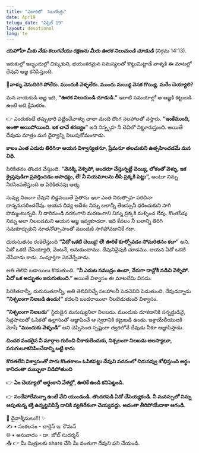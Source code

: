 ```yaml
---
title: "ఎడారిలో  సెలయేర్లు"
date: Apr19
telugu_date: "ఏప్రిల్ 19"
layout: devotional
lang: te
---
```



***యెహోవా మీకు నేడు కలుగచేయు రక్షణను మీరు ఊరక నిలుచుండి చూడుడి*** (నిర్గమ 14:13).

ఇరుకుల్లో ఇబ్బందుల్లో చిక్కుకుని, భయంకరమైన సమస్యలతో కొట్టుమిట్టాడే వాళ్ళకి ఈ మాటల్లో దేవుని ఆజ్ఞ కనిపిస్తుంది. 

**📖వాళ్ళు వెనుదిరిగి పోలేరు. ముందుకి వెళ్ళలేరు. ముందు నుయ్యి వెనక గొయ్యి. మరేం చెయ్యాలి?**

మన నాయకుడి ఆజ్ఞ ఇది, **“ఊరక నిలుచుండి చూడుడి.”** ఇలాటి సమయాల్లో ఆ ఆజ్ఞకి కట్టుబడి ఉంటే అది క్షేమకరం.

👉 ఎందుకంటే తప్పుదారి పట్టించేవాళ్ళు చాలా మంది దొంగ సలహాలతో వస్తారు. **“ఇంకేముంది, అంతా అయిపోయింది. ఇక చావే శరణ్యం”** అని నిస్పృహ నీ చెవిలో నిట్టూరుస్తుంది. అయితే దేవుడు మాత్రం మన ధైర్యాన్ని నిలుపుకోమంటాడు. 

**కాలం ఎంత ఎదురు తిరిగినా ఆయన విశ్వాస్యతనూ, ప్రేమనూ తలచుకుని ఉత్సహించడమే మన విధి.**

పిరికితనం తొందర చేస్తుంది. **“వెనక్కి వెళ్ళిపో, అందరూ చేస్తున్నట్టే చెయ్యి, లోకంతో వెళ్ళు, ఇక క్రైస్తవుడిగా ప్రవర్తించడం అసాధ్యం, లే! నీ నియమాలను తీసి ప్రక్కకి పెట్టు”,** అంటూ నిన్ను నీరసింపజేస్తుంది ఆ పిరికితనపు ఆత్మ. 

నువ్వు నిజంగా దేవుని బిడ్డవయితే సైతాను ఇలా ఎంత నిరుత్సాహ పరచినా దాన్ననుసరించలేవు. ఆయన దివ్య ఆదేశం నిన్ను బలాన్నీ తేజస్సునీ ధరించుకుని సాగి పొమ్మంటున్నది. నీ దారినుండి నరకంగాని మరణంగాని నిన్ను ప్రక్కకి మళ్ళించ లేవు. కొంతసేపు నిన్ను అలా నిలబడమని ఆయన ఆజ్ఞ ఇవ్వకూడదా. ఇది కేవలం నీ బలాన్ని తిరిగి సమకూర్చుకుని నూతనోత్సాహంతో ముందుకి సాగిపోవడానికే గదా.

దురుసుతనం రంకెలేస్తుంది **“ఏదో ఒకటి చెయ్యి! లే! ఊరికే కూర్చోవడం సోమరితనం కదా”** అని. ఏదో ఒకటి చేసెయ్యాలి, వెంటనే, అనుకుంటాము. దేవునివైపుకి చూడము. ఆయన ఏదో ఒకటి చేసేవాడు కాడు. సంపూర్తిగా నెరవేర్చేవాడు.

అతి తెలివి బడాయిలు కొడుతుంది. **“నీ ఎదుట సముద్రం ఉందా, నేరుగా దాన్లోకి నడిచి వెళ్ళిపో. ఏదో ఒక అద్భుతం జరుగుతుంది.”** అయితే విశ్వాసం ఈ మాటలేమి వినదు. 

పిరికితనాన్నీ, దురుసుతనాన్నీ, అతి తెలివినిచ్చే సలహాలనీ పెడచెవిని పెడుతుంది. దేవుడన్నాడు **“నిశ్చలంగా నిలబడి ఉండు!”** కదలని బండరాయిలా నిలబెడుతుంది విశ్వాసం.

**“నిశ్చలంగా నిలబడు”** స్థిరుడైన మనుష్యునిలా నిలబడు. ముందుకు దూకడానికి సన్నద్ధుడివై, సిద్దపాటుతో ఓపికతో ఉల్లాసంతో ఆజ్ఞాపించే ఆ స్వరానికి కట్టుబడి ఉండు. ఇశ్రాయేలీయులకి మోషే **“ముందుకు వెళ్ళండి”** అని చెప్పినంత స్పష్టంగా త్వరలోనే దేవుడు నీకూ ఆజ్ఞాపిస్తాడు.

**చిందర వందరైన నీ మార్గాల గురించి చీకాకులెందుకు, నిశ్చలంగా నిలబడు ఆలస్యాలూ, పరుగులూకనిపించేదాన్ని బట్టి కాదు**

**కొరతలేని విశ్వాసంతో సాగు కొంతకాలం ఓపికపట్టు దేవుని వదనంలో చిరునవ్వు శోభిస్తుంది అర్థం కానిదంతా మబ్బులా విడిపోతుంది**
 
👉 **ఏం చెయ్యాలో అర్థంకాని వేళల్లో, ఊరికే ఉండి కనిపెట్టండి.**

👉 **సందేహాలేమన్నా ఉంటే వేచి యుండండి. తొందరపడి ఏదో చేసెయ్యకండి. నీ మనస్సులో నిన్ను ఆపుతున్న శక్తి ఉన్నట్టనిపిస్తే దానికి వ్యతిరేకంగా చెయ్యవద్దు. అదంతా తీరిపోయేదాకా ఆగండి.**

<div class="blessing">🙏 <span class="bless-text">దైవాశ్శీసులు!!!</span> ✨</div>

<div class="credit">✍️ <span class="credit-text">▪ సంకలనం - చార్లెస్ ఇ. కౌమన్</span></div>
<div class="credit">🌐 <span class="credit-text">▪ అనువాదం - డా. జోబ్ సుదర్శన్</span></div>


<div class="share">📤 👉 <span class="share-text">మీ మిత్రులకు share చేసి మీ వంతుగా దేవుని పని చేయండి.</span></div>
